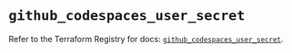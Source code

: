 # `github_codespaces_user_secret`

Refer to the Terraform Registry for docs: [`github_codespaces_user_secret`](https://registry.terraform.io/providers/integrations/github/6.2.3/docs/resources/codespaces_user_secret).
